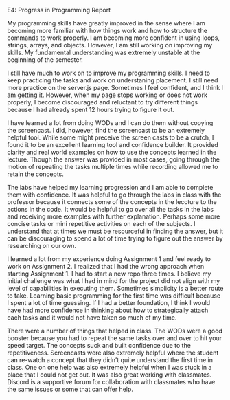 E4: Progress in Programming Report

My programming skills have greatly improved in the sense where I am becoming more familiar with how things work and how to structure the commands to work properly. I am becoming more confident in using loops, strings, arrays, and objects. However, I am still working on improving my skills. My fundamental understanding was extremely unstable at the beginning of the semester.

I still have much to work on to improve my programming skills. I need to keep practicing the tasks and work on understaning placement. I still need more practice on the server.js page. Sometimes I feel confident, and I think I am getting it. However, when my page stops working or does not work properly, I become discouraged and reluctant to try different things because I had already spent 12 hours trying to figure it out. 

I have learned a lot from doing WODs and I can do them without copying the screencast. I did, however, find the screencast to be an extremely helpful tool. While some might preceive the screen casts to be a crutch, I found it to be an excellent learning tool and confidence builder. It provided clarity and real world examples on how to use the concepts learned in the lecture. Though the answer was provided in most cases, going through the motion of repeating the tasks multiple times while recording allowed me to retain the concepts. 

The labs have helped my learning progression and I am able to complete them with confidence. It was helpful to go through the labs in class with the professor because it connects some of the concepts in the leccture to the actions in the code. It would be helpful to go over all the tasks in the labs and receiving more examples with further explanation. Perhaps some more concise tasks or mini repetitive activities on each of the subjects. I understand that at times we must be resourceful in finding the answer, but it can be discouraging to spend a lot of time trying to figure out the answer by researching on our own.

I learned a lot from my experience doing Assignment 1 and feel ready to work on Assignment 2. I realized that I had the wrong approach when starting Assignment 1. I had to start a new repo three times. I believe my initial challenge was what I had in mind for the project did not align with my level of capabilities in executing them. Sometimes simplicity is a better route to take. Learning basic programming for the first time was difficult because I spent a lot of time guessing. If I had a better foundation, I think I would have had more confidence in thinking about how to strategically attach each tasks and it would not have taken so much of my time. 

There were a number of things that helped in class. The WODs were a good booster because you had to repeat the same tasks over and over to hit your speed target. The concepts suck and built confidence due to the repetitiveness. Screencasts were also extremely helpful where the student can re-watch a concept that they didn’t quite understand the first time in class. One on one help was also extremely helpful when I was stuck in a place that I could not get out. It was also great working with classmates. Discord is a supportive forum for collaboration with classmates who have the same issues or some that can offer help. 
